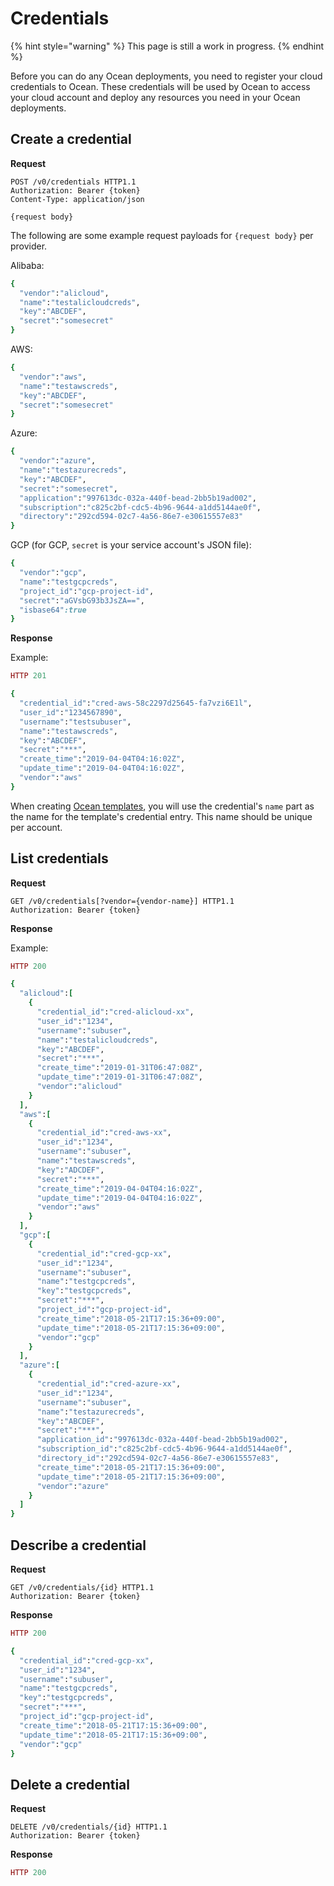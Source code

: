 # Credentials

{% hint style="warning" %}
This page is still a work in progress.
{% endhint %}

Before you can do any Ocean deployments, you need to register your cloud credentials to Ocean. These credentials will be used by Ocean to access your cloud account and deploy any resources you need in your Ocean deployments.

## Create a credential

**Request**

```http
POST /v0/credentials HTTP1.1
Authorization: Bearer {token}
Content-Type: application/json

{request body}
```

The following are some example request payloads for `{request body}` per provider.

Alibaba:

```ruby
{
  "vendor":"alicloud",
  "name":"testalicloudcreds",
  "key":"ABCDEF",
  "secret":"somesecret"
}
```

AWS:

```ruby
{
  "vendor":"aws",
  "name":"testawscreds",
  "key":"ABCDEF",
  "secret":"somesecret"
}
```

Azure:

```ruby
{
  "vendor":"azure",
  "name":"testazurecreds",
  "key":"ABCDEF",
  "secret":"somesecret",
  "application":"997613dc-032a-440f-bead-2bb5b19ad002",
  "subscription":"c825c2bf-cdc5-4b96-9644-a1dd5144ae0f",
  "directory":"292cd594-02c7-4a56-86e7-e30615557e83"
}
```

GCP (for GCP, `secret` is your service account's JSON file):

```ruby
{
  "vendor":"gcp",
  "name":"testgcpcreds",
  "project_id":"gcp-project-id",
  "secret":"aGVsbG93b3JsZA==",
  "isbase64":true
}
```

**Response**

Example:

```ruby
HTTP 201

{
  "credential_id":"cred-aws-58c2297d25645-fa7vzi6E1l",
  "user_id":"1234567890",
  "username":"testsubuser",
  "name":"testawscreds",
  "key":"ABCDEF",
  "secret":"***",
  "create_time":"2019-04-04T04:16:02Z",
  "update_time":"2019-04-04T04:16:02Z",
  "vendor":"aws"
}
```

When creating [Ocean templates](https://docs.mobingi.com/v/ocean-en/reference-2018-07-02), you will use the credential's `name` part as the name for the template's credential entry. This name should be unique per account.

## List credentials

**Request**

```http
GET /v0/credentials[?vendor={vendor-name}] HTTP1.1
Authorization: Bearer {token}
```

**Response**

Example:

```ruby
HTTP 200

{
  "alicloud":[
    {
      "credential_id":"cred-alicloud-xx",
      "user_id":"1234",
      "username":"subuser",
      "name":"testalicloudcreds",
      "key":"ABCDEF",
      "secret":"***",
      "create_time":"2019-01-31T06:47:08Z",
      "update_time":"2019-01-31T06:47:08Z",
      "vendor":"alicloud"
    }
  ],
  "aws":[
    {
      "credential_id":"cred-aws-xx",
      "user_id":"1234",
      "username":"subuser",
      "name":"testawscreds",
      "key":"ADCDEF",
      "secret":"***",
      "create_time":"2019-04-04T04:16:02Z",
      "update_time":"2019-04-04T04:16:02Z",
      "vendor":"aws"
    }
  ],
  "gcp":[
    {
      "credential_id":"cred-gcp-xx",
      "user_id":"1234",
      "username":"subuser",
      "name":"testgcpcreds",
      "key":"testgcpcreds",
      "secret":"***",
      "project_id":"gcp-project-id",
      "create_time":"2018-05-21T17:15:36+09:00",
      "update_time":"2018-05-21T17:15:36+09:00",
      "vendor":"gcp"
    }
  ],
  "azure":[
    {
      "credential_id":"cred-azure-xx",
      "user_id":"1234",
      "username":"subuser",
      "name":"testazurecreds",
      "key":"ABCDEF",
      "secret":"***",
      "application_id":"997613dc-032a-440f-bead-2bb5b19ad002",
      "subscription_id":"c825c2bf-cdc5-4b96-9644-a1dd5144ae0f",
      "directory_id":"292cd594-02c7-4a56-86e7-e30615557e83",
      "create_time":"2018-05-21T17:15:36+09:00",
      "update_time":"2018-05-21T17:15:36+09:00",
      "vendor":"azure"
    }
  ]
}
```

## Describe a credential

**Request**

```http
GET /v0/credentials/{id} HTTP1.1
Authorization: Bearer {token}
```

**Response**

```ruby
HTTP 200

{
  "credential_id":"cred-gcp-xx",
  "user_id":"1234",
  "username":"subuser",
  "name":"testgcpcreds",
  "key":"testgcpcreds",
  "secret":"***",
  "project_id":"gcp-project-id",
  "create_time":"2018-05-21T17:15:36+09:00",
  "update_time":"2018-05-21T17:15:36+09:00",
  "vendor":"gcp"
}
```

## Delete a credential

**Request**

```http
DELETE /v0/credentials/{id} HTTP1.1
Authorization: Bearer {token}
```

**Response**

```ruby
HTTP 200
```

